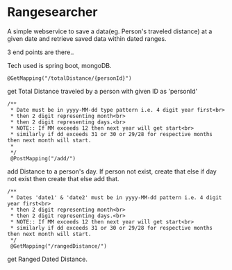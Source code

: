# Rangesearcher
A simple webservice to save a data(eg. Person's traveled distance) at a given date and retrieve saved data within dated ranges.

3 end points are there..

Tech used is spring boot, mongoDB.

	@GetMapping("/totalDistance/{personId}")
get Total Distance traveled by a person with given ID as 'personId'
	
	/**
	 * Date must be in yyyy-MM-dd type pattern i.e. 4 digit year first<br>
	 * then 2 digit representing month<br>
	 * then 2 digit representing days.<br>
	 * NOTE:: If MM exceeds 12 then next year will get start<br>
	 * similarly if dd exceeds 31 or 30 or 29/28 for respective months then next month will start.
	 * 
	 */
     @PostMapping("/add/") 
add Distance to a person's day. If person not exist, create that else if day not exist then create that else add that.
	
	/**
	 * Dates 'date1' & 'date2' must be in yyyy-MM-dd pattern i.e. 4 digit year first<br>
	 * then 2 digit representing month<br>
	 * then 2 digit representing days.<br>
	 * NOTE:: If MM exceeds 12 then next year will get start<br>
	 * similarly if dd exceeds 31 or 30 or 29/28 for respective months then next month will start.
	 */
     @GetMapping("/rangedDistance/") 
get Ranged Dated Distance.
